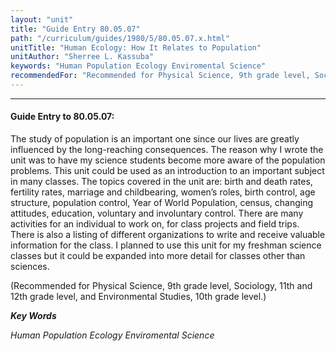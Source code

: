 ```yaml
---
layout: "unit"
title: "Guide Entry 80.05.07"
path: "/curriculum/guides/1980/5/80.05.07.x.html"
unitTitle: "Human Ecology: How It Relates to Population"
unitAuthor: "Sherree L. Kassuba"
keywords: "Human Population Ecology Enviromental Science"
recommendedFor: "Recommended for Physical Science, 9th grade level, Sociology, 11th and 12th grade level, and Environmental Studies, 10th grade level."
---
```

<body>
<hr/>
<h4>
Guide Entry to 80.05.07:
</h4>
The study of population is an important one since our lives are greatly influenced by the long-reaching consequences.  The reason why I wrote the unit was to have my science students become more aware of the population problems.  This unit could be used as an introduction to an important subject in many classes.  The topics covered in the unit are: birth and death rates, fertility rates, marriage and childbearing, women’s roles, birth control, age structure, population control, Year of World Population, census, changing attitudes, education, voluntary and involuntary control.  There are many activities for an individual to work on, for class projects and field trips.  There is also a listing of different organizations to write and receive valuable information for the class.  I planned to use this unit for my freshman science classes but it could be expanded into more detail for classes other than sciences.
<p>
(Recommended for Physical Science, 9th grade level, Sociology, 11th and 12th grade level, and Environmental Studies, 10th grade level.)
</p>
<p>
<b>
<i>
Key Words
</i>
</b>
<br/>
</p>
<p>
<i>
Human Population Ecology Enviromental Science
</i>
</p>
</body>